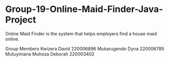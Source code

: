# Group-19-Online-Maid-Finder-Java-Project
Online Maid Finder is the system that helps employers find a house maid online.

Group Members
Kwizera David 220006896
Mukarugendo Dyna 220006785
Mutuyimana Muhoza Deborah 220003402
